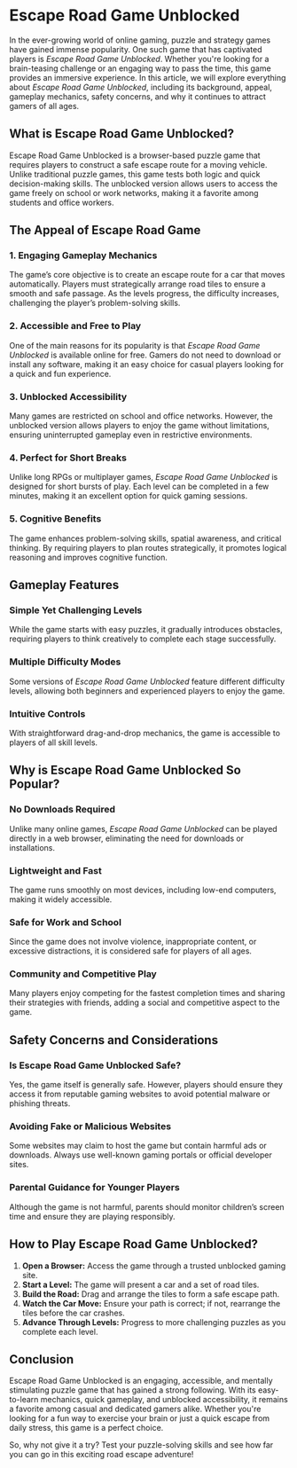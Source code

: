 # Escape Road Game Unblocked

In the ever-growing world of online gaming, puzzle and strategy games have gained immense popularity. One such game that has captivated players is *Escape Road Game Unblocked*. Whether you're looking for a brain-teasing challenge or an engaging way to pass the time, this game provides an immersive experience. In this article, we will explore everything about *Escape Road Game Unblocked*, including its background, appeal, gameplay mechanics, safety concerns, and why it continues to attract gamers of all ages.

## What is Escape Road Game Unblocked?

Escape Road Game Unblocked is a browser-based puzzle game that requires players to construct a safe escape route for a moving vehicle. Unlike traditional puzzle games, this game tests both logic and quick decision-making skills. The unblocked version allows users to access the game freely on school or work networks, making it a favorite among students and office workers.

## The Appeal of Escape Road Game

### 1. **Engaging Gameplay Mechanics**
The game’s core objective is to create an escape route for a car that moves automatically. Players must strategically arrange road tiles to ensure a smooth and safe passage. As the levels progress, the difficulty increases, challenging the player’s problem-solving skills.

### 2. **Accessible and Free to Play**
One of the main reasons for its popularity is that *Escape Road Game Unblocked* is available online for free. Gamers do not need to download or install any software, making it an easy choice for casual players looking for a quick and fun experience.

### 3. **Unblocked Accessibility**
Many games are restricted on school and office networks. However, the unblocked version allows players to enjoy the game without limitations, ensuring uninterrupted gameplay even in restrictive environments.

### 4. **Perfect for Short Breaks**
Unlike long RPGs or multiplayer games, *Escape Road Game Unblocked* is designed for short bursts of play. Each level can be completed in a few minutes, making it an excellent option for quick gaming sessions.

### 5. **Cognitive Benefits**
The game enhances problem-solving skills, spatial awareness, and critical thinking. By requiring players to plan routes strategically, it promotes logical reasoning and improves cognitive function.

## Gameplay Features

### **Simple Yet Challenging Levels**
While the game starts with easy puzzles, it gradually introduces obstacles, requiring players to think creatively to complete each stage successfully.

### **Multiple Difficulty Modes**
Some versions of *Escape Road Game Unblocked* feature different difficulty levels, allowing both beginners and experienced players to enjoy the game.

### **Intuitive Controls**
With straightforward drag-and-drop mechanics, the game is accessible to players of all skill levels.

## Why is Escape Road Game Unblocked So Popular?

### **No Downloads Required**
Unlike many online games, *Escape Road Game Unblocked* can be played directly in a web browser, eliminating the need for downloads or installations.

### **Lightweight and Fast**
The game runs smoothly on most devices, including low-end computers, making it widely accessible.

### **Safe for Work and School**
Since the game does not involve violence, inappropriate content, or excessive distractions, it is considered safe for players of all ages.

### **Community and Competitive Play**
Many players enjoy competing for the fastest completion times and sharing their strategies with friends, adding a social and competitive aspect to the game.

## Safety Concerns and Considerations

### **Is Escape Road Game Unblocked Safe?**
Yes, the game itself is generally safe. However, players should ensure they access it from reputable gaming websites to avoid potential malware or phishing threats.

### **Avoiding Fake or Malicious Websites**
Some websites may claim to host the game but contain harmful ads or downloads. Always use well-known gaming portals or official developer sites.

### **Parental Guidance for Younger Players**
Although the game is not harmful, parents should monitor children’s screen time and ensure they are playing responsibly.

## How to Play Escape Road Game Unblocked?

1. **Open a Browser:** Access the game through a trusted unblocked gaming site.
2. **Start a Level:** The game will present a car and a set of road tiles.
3. **Build the Road:** Drag and arrange the tiles to form a safe escape path.
4. **Watch the Car Move:** Ensure your path is correct; if not, rearrange the tiles before the car crashes.
5. **Advance Through Levels:** Progress to more challenging puzzles as you complete each level.

## Conclusion

Escape Road Game Unblocked is an engaging, accessible, and mentally stimulating puzzle game that has gained a strong following. With its easy-to-learn mechanics, quick gameplay, and unblocked accessibility, it remains a favorite among casual and dedicated gamers alike. Whether you're looking for a fun way to exercise your brain or just a quick escape from daily stress, this game is a perfect choice.

So, why not give it a try? Test your puzzle-solving skills and see how far you can go in this exciting road escape adventure!
